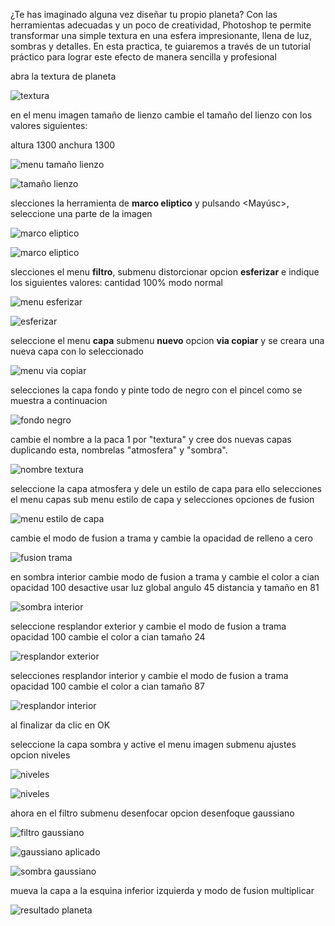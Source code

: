 ¿Te has imaginado alguna vez diseñar tu propio planeta? Con las herramientas adecuadas y un poco de creatividad, Photoshop te permite transformar una simple textura en una esfera impresionante, llena de luz, sombras y detalles. En esta practica, te guiaremos a través de un tutorial práctico para lograr este efecto de manera sencilla y profesional

abra la textura de planeta

![textura](../src/planeta/abrir%20textura.png)


en el menu imagen tamaño de lienzo
cambie el tamaño del lienzo con los valores siguientes:

altura 1300
anchura 1300

![menu tamaño lienzo](../src/planeta/menu%20imagen%20cambiar%20tamaño%20lienzo.png)

![tamaño lienzo](../src/planeta/cambiar%20tamaño%20lienzo%201300.png)

slecciones la herramienta de **marco eliptico** y pulsando \<Mayúsc>, seleccione una parte de la imagen

![marco eliptico](../src/planeta/herramienta%20marco%20eliptico.png)

![marco eliptico](../src/planeta/selecciona%20area%20marco%20eliptico.png)

slecciones el menu **filtro**, submenu distorcionar opcion **esferizar** e indique los siguientes valores:
cantidad 100%
modo normal

![menu esferizar](../src/planeta/menu%20filtro%20distorcionar%20esferizar.png)

![esferizar](../src/planeta/esferizar%20100.png)

seleccione el menu **capa** submenu **nuevo** opcion **via copiar** y se creara una nueva capa con lo seleccionado

![menu via copiar](../src/planeta/capa%20via%20copiar.png)

selecciones la capa fondo y pinte todo de negro con el pincel como se muestra a continuacion

![fondo negro](../src/planeta/fondo%20negro.png)


cambie el nombre a la paca 1 por "textura" y cree dos nuevas capas duplicando esta, nombrelas "atmosfera" y "sombra".

![nombre textura](../src/planeta/textura%20atmosfera%20sombra.png)

seleccione la capa atmosfera y dele un estilo de capa para ello selecciones el menu capas sub menu estilo de capa y selecciones opciones de fusion

![menu estilo de capa](../src/planeta/menu%20capa%20estilos%20de%20capa%20modo%20de%20fusion.png)

cambie el modo de fusion a trama y cambie la opacidad de relleno a cero

![fusion trama](../src/planeta/fusion%20trama%20opacidad%200.png)

en sombra interior cambie modo de fusion a trama y cambie  el color a cian opacidad 100 desactive usar luz global angulo 45 distancia y tamaño en 81

![sombra interior](../src/planeta/sombra%20interior%20cian.png)

seleccione resplandor exterior y cambie el modo de fusion a trama opacidad 100 cambie el color a cian tamaño 24

![resplandor exterior](../src/planeta/resplandor%20exterior%20cian.png)


selecciones resplandor interior y cambie el modo de fusion a trama opacidad 100 cambie el color a cian tamaño 87

![resplandor interior](../src/planeta/sombra%20exterior%20cian.png)

al finalizar da clic en OK



seleccione la capa sombra y active el menu imagen submenu ajustes opcion niveles

![niveles](../src/planeta/sombra%20ajustes%20niveles.png)

![niveles](../src/planeta/niveles%20sombra.png)



ahora en el filtro submenu desenfocar opcion desenfoque gaussiano

![filtro gaussiano](../src/planeta/filtro%20desenfoque%20gaussiano.png)

![gaussiano aplicado](../src/planeta/filtro%20gaussianoaplicado.png)

![sombra gaussiano](../src/planeta/sombra%20gaussiano.png)

mueva la capa a la esquina inferior izquierda y modo de fusion multiplicar

![resultado planeta](../src/planeta/sombra%20izquierda%20multiplicar.png)